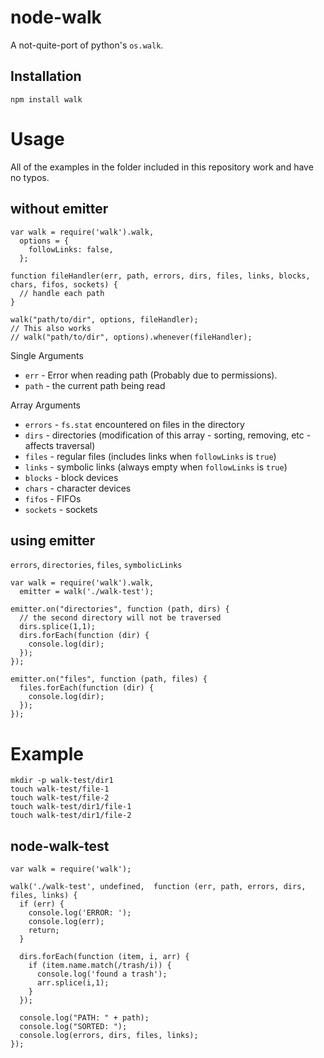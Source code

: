 node-walk
====

A not-quite-port of python's `os.walk`.

Installation
----

    npm install walk

Usage
====

All of the examples in the folder included in this repository work and have no typos.

without emitter
----

    var walk = require('walk').walk,
      options = {
        followLinks: false,
      };

    function fileHandler(err, path, errors, dirs, files, links, blocks, chars, fifos, sockets) {
      // handle each path  
    }

    walk("path/to/dir", options, fileHandler);
    // This also works
    // walk("path/to/dir", options).whenever(fileHandler);

Single Arguments

  * `err` - Error when reading path (Probably due to permissions).
  * `path` - the current path being read

Array Arguments

  * `errors` - `fs.stat` encountered on files in the directory
  * `dirs` - directories (modification of this array - sorting, removing, etc - affects traversal)
  * `files` - regular files (includes links when `followLinks` is `true`)
  * `links` - symbolic links (always empty when `followLinks` is `true`)
  * `blocks` - block devices
  * `chars` - character devices
  * `fifos` - FIFOs
  * `sockets` - sockets

using emitter
----

`errors`, `directories`, `files`, `symbolicLinks`

    var walk = require('walk').walk,
      emitter = walk('./walk-test');

    emitter.on("directories", function (path, dirs) {
      // the second directory will not be traversed
      dirs.splice(1,1);
      dirs.forEach(function (dir) {
        console.log(dir);
      });
    });

    emitter.on("files", function (path, files) {
      files.forEach(function (dir) {
        console.log(dir);
      });
    });

Example
====

    mkdir -p walk-test/dir1
    touch walk-test/file-1
    touch walk-test/file-2
    touch walk-test/dir1/file-1
    touch walk-test/dir1/file-2

node-walk-test
----

    var walk = require('walk');

    walk('./walk-test', undefined,  function (err, path, errors, dirs, files, links) {
      if (err) {
        console.log('ERROR: ');
        console.log(err);
        return;
      }

      dirs.forEach(function (item, i, arr) {
        if (item.name.match(/trash/i)) {
          console.log('found a trash');
          arr.splice(i,1);
        }
      });

      console.log("PATH: " + path);
      console.log("SORTED: ");
      console.log(errors, dirs, files, links);
    });
